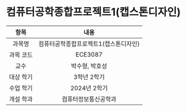 # 컴퓨터공학종합프로젝트1(캡스톤디자인)
| 항목 | 내용 |
| :-: | :-: |
| 과목명 | 컴퓨터공학종합프로젝트1(캡스톤디자인) |
| 과목 코드 | ECE3087 |
| 교수 | 박수형, 박호성 |
| 대상 학기 | 3학년 2학기 |
| 수업 학기 | 2024년 2학기 |
| 개설 학과 | 컴퓨터정보통신공학과 |
